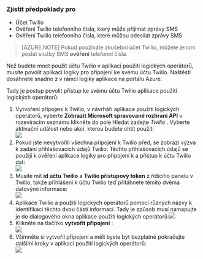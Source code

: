 ### <a name="prerequisites"></a>Zjistit předpoklady pro
- Účet Twilio
- Ověření Twilio telefonního čísla, který může přijímat zprávy SMS
- Ověření Twilio telefonního čísla, které můžou odesílat zprávy SMS

>[AZURE.NOTE] Pokud používáte zkušební účet Twilio, můžete jenom poslat služby SMS **ověření** telefonní čísla.  

Než budete moct použít účtu Twilio v aplikaci použití logických operátorů, musíte povolit aplikaci logiky pro připojení ke svému účtu Twilio. Naštěstí dosáhnete snadno z v rámci logiky aplikace na portálu Azure. 

Tady je postup povolit přístup ke svému účtu Twilio aplikace použití logických operátorů:

1. Vytvoření připojení k Twilio, v návrháři aplikace použití logických operátorů, vyberte **Zobrazit Microsoft spravované rozhraní API** v rozevíracím seznamu klikněte do pole Hledat zadejte *Twilio* . Vyberte aktivační událost nebo akci, kterou budete chtít použít:  
  ![](./media/connectors-create-api-twilio/twilio-0.png)
2. Pokud jste nevytvořili všechna připojení k Twilio před, se zobrazí výzva k zadání přihlašovacích údajů Twilio. Těchto přihlašovacích údajů se použijí k ověření aplikace logiky pro připojení k a přístup k účtu Twilio dat:  
  ![](./media/connectors-create-api-twilio/twilio-1.png)  
3. Musíte mít **id účtu Twilio** a **Twilio přístupový token** z řídicího panelu v Twilio, takže přihlášení k účtu Twilio teď přitáhnete těmito dvěma datovými informace:  
  ![](./media/connectors-create-api-twilio/twilio-2.png)  
4. Aplikace Twilio a použití logických operátorů pomocí různých názvy k identifikaci těchto dvou částí informací. Tady je způsob musí namapujte je do dialogového okna aplikace použití logických operátorů:![](./media/connectors-create-api-twilio/twilio-3.png)  
5. Klikněte na tlačítko **vytvořit připojení** :  
  ![](./media/connectors-create-api-twilio/twilio-4.png)
6. Všimněte si vytvořil připojení a měli byste být bezplatné pokračujte dalšími kroky v aplikaci použití logických operátorů:  
  ![](./media/connectors-create-api-twilio/twilio-5.png)